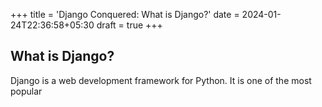 +++
title = 'Django Conquered: What is Django?'
date = 2024-01-24T22:36:58+05:30
draft = true
+++

## What is Django?

Django is a web development framework for Python. It is one of the most popular
